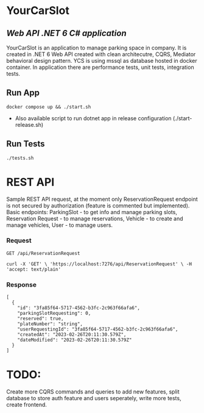 # YourCarSlot
## _Web API .NET 6 C# application_

YourCarSlot is an application to manage parking space in company. It is created in .NET 6 Web API created with clean architecutre, CQRS, Mediator behavioral design pattern. YCS is using mssql as database hosted in docker container. In application there are performance tests, unit tests, integration tests.

## Run App
    docker compose up && ./start.sh
- Also available script to run dotnet app in release configuration (./start-release.sh)


## Run Tests
    ./tests.sh

# REST API

Sample REST API request, at the moment only ReservationRequest endpoint is not secured by authorization (feature is commented but implemented). Basic endpoints:
ParkingSlot - to get info and manage parking slots,
Reservation Request - to manage reservations,
Vehicle - to create and manage vehicles,
User - to manage users.


### Request

`GET /api/ReservationRequest`

    curl -X 'GET' \ 'https://localhost:7276/api/ReservationRequest' \ -H 'accept: text/plain'

### Response

    [
      {
        "id": "3fa85f64-5717-4562-b3fc-2c963f66afa6",
        "parkingSlotRequesting": 0,
        "reserved": true,
        "plateNumber": "string",
        "userRequestingId": "3fa85f64-5717-4562-b3fc-2c963f66afa6",
        "createdAt": "2023-02-26T20:11:30.579Z",
        "dateModified": "2023-02-26T20:11:30.579Z"
      }
    ]

# TODO:
Create more CQRS commands and queries to add new features, split database to store auth feature and users seperately, write more tests, create frontend.
